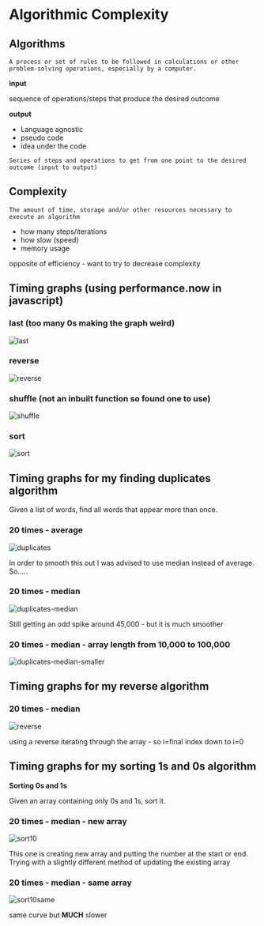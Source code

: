 # Algorithmic Complexity

## Algorithms

`A process or set of rules to be followed in calculations or other problem-solving operations, especially by a computer.`

**input**

sequence of operations/steps that produce the desired outcome

**output**

- Language agnostic
- pseudo code
- idea under the code

`Series of steps and operations to get from one point to the desired outcome (input to output)`

## Complexity

`The amount of time, storage and/or other resources necessary to execute an algorithm`

- how many steps/iterations
- how slow (speed)
- memory usage

opposite of efficiency - want to try to decrease complexity

<!-- ## Github project -->

<!-- - timing code
- readme with plotted graphs - linking to algorithms
- folder of algorithms written -->

## Timing graphs (using performance.now in javascript)
### last (too many 0s making the graph weird)
![last](images/last-data.png)
### reverse
![reverse](images/reverse-data.png)
### shuffle (not an inbuilt function so found one to use)
![shuffle](images/shuffle-data.png)
### sort
![sort](images/sort-data.png)

## Timing graphs for my finding duplicates algorithm

Given a list of words, find all words that appear more than once.

### 20 times - average
![duplicates](images/find-dupes.png)

In order to smooth this out I was advised to use median instead of average.  So.....

### 20 times - median
![duplicates-median](images/find-dupes-median.png)

Still getting an odd spike around 45,000 - but it is much smoother

### 20 times - median - array length from 10,000 to 100,000

![duplicates-median-smaller](images/find-dupes-median-smaller.png)

## Timing graphs for my reverse algorithm

### 20 times - median
![reverse](images/reverse.png)

using a reverse iterating through the array - so i=final index down to i=0

## Timing graphs for my sorting 1s and 0s algorithm

**Sorting 0s and 1s**

Given an array containing only 0s and 1s, sort it.

### 20 times - median - new array

![sort10](images/sort-1_0.png)

This one is creating new array and putting the number at the start or end.  Trying with a slightly different method of updating the existing array

### 20 times - median - same array

![sort10same](images/sort-1_0_same.png)

same curve but **MUCH** slower
